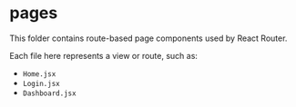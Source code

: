 # pages
This folder contains route-based page components used by React Router.

Each file here represents a view or route, such as:
- `Home.jsx`
- `Login.jsx`
- `Dashboard.jsx`
